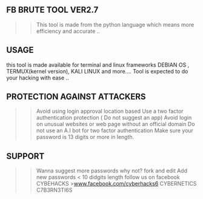 ## FB BRUTE TOOL VER2.7
>>This tool is made from the python language
which means more efficiency and accurate ..

## USAGE 
this tool is made available for terminal and linux frameworks 
DEBIAN OS , TERMUX(kernel version), KALI LINUX and more....
Tool is expected to do your hacking with ease .. 

## PROTECTION AGAINST ATTACKERS
>>Avoid using login approval location based 
>>Use a two factor authentication protection ( Do not suggest an app)
>>Avoid login on unusual websites or web page without an official domain 
>>Do not use an A.I bot for two factor authentication 
>>Make sure your password is 13 digits or more in length.

## SUPPORT 
>>Wanna suggest more passwords why not? fork and edit
>>Add new passwords < 10 didgits length 
>>follow us on facebook CYBEHACKS >www.facebook.com/cyberhacks6
>>CYBERNETICS                  C7B3RN3TI6S

